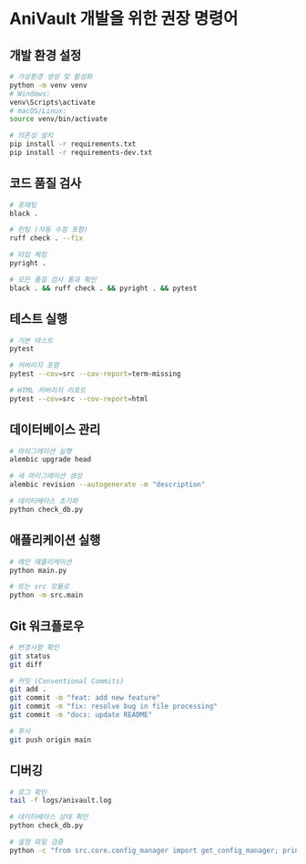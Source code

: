 # AniVault 개발을 위한 권장 명령어

## 개발 환경 설정
```bash
# 가상환경 생성 및 활성화
python -m venv venv
# Windows:
venv\Scripts\activate
# macOS/Linux:
source venv/bin/activate

# 의존성 설치
pip install -r requirements.txt
pip install -r requirements-dev.txt
```

## 코드 품질 검사
```bash
# 포매팅
black .

# 린팅 (자동 수정 포함)
ruff check . --fix

# 타입 체킹
pyright .

# 모든 품질 검사 통과 확인
black . && ruff check . && pyright . && pytest
```

## 테스트 실행
```bash
# 기본 테스트
pytest

# 커버리지 포함
pytest --cov=src --cov-report=term-missing

# HTML 커버리지 리포트
pytest --cov=src --cov-report=html
```

## 데이터베이스 관리
```bash
# 마이그레이션 실행
alembic upgrade head

# 새 마이그레이션 생성
alembic revision --autogenerate -m "description"

# 데이터베이스 초기화
python check_db.py
```

## 애플리케이션 실행
```bash
# 메인 애플리케이션
python main.py

# 또는 src 모듈로
python -m src.main
```

## Git 워크플로우
```bash
# 변경사항 확인
git status
git diff

# 커밋 (Conventional Commits)
git add .
git commit -m "feat: add new feature"
git commit -m "fix: resolve bug in file processing"
git commit -m "docs: update README"

# 푸시
git push origin main
```

## 디버깅
```bash
# 로그 확인
tail -f logs/anivault.log

# 데이터베이스 상태 확인
python check_db.py

# 설정 파일 검증
python -c "from src.core.config_manager import get_config_manager; print(get_config_manager().get_all_config())"
```